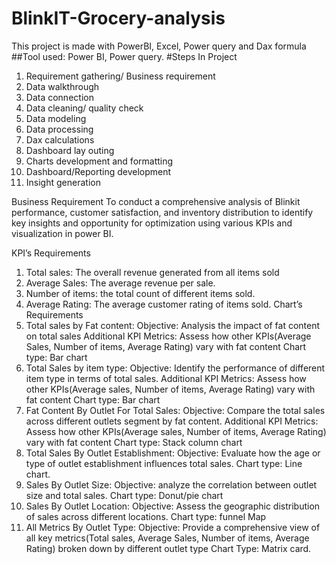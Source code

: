 # BlinkIT-Grocery-analysis
This project is made with PowerBI, Excel, Power query and Dax formula
##Tool used: Power BI, Power  query.
#Steps In Project
1.	Requirement gathering/ Business requirement
2.	Data walkthrough
3.	Data connection
4.	Data cleaning/ quality check
5.	Data modeling
6.	Data processing
7.	Dax calculations
8.	Dashboard lay outing
9.	Charts development and formatting
10.	Dashboard/Reporting development
11.	Insight generation

Business Requirement
To conduct a comprehensive analysis of Blinkit performance, customer satisfaction, and inventory distribution to identify key insights and opportunity for optimization using various KPIs and visualization in power BI.

KPI’s Requirements
1.	Total sales: The overall revenue generated from all items sold
2.	Average Sales: The average revenue per sale.
3.	Number of items: the total count of different items sold.
4.	Average Rating: The average customer rating of items sold.
Chart’s Requirements
1.	Total sales by Fat content:
Objective: Analysis the impact of fat content on total sales
Additional KPI Metrics: Assess how other KPIs(Average Sales, Number of items, Average Rating) vary with fat content
Chart type: Bar chart
2.	Total Sales by item type:
Objective: Identify the performance of different item type in terms of total sales.
Additional KPI Metrics: Assess how other KPIs(Average sales, Number of items, Average Rating) vary with fat content
Chart type: Bar chart
3.	Fat Content By Outlet For Total Sales:
Objective: Compare the total sales across different outlets segment by fat content.
Additional KPI Metrics: Assess how other KPIs(Average sales, Number of items, Average Rating) vary with fat content
Chart type: Stack column chart
4.	Total Sales By Outlet Establishment:
Objective: Evaluate how the age or type of outlet establishment influences total sales.
Chart type: Line chart.
5.	Sales By Outlet Size: 
Objective: analyze the correlation between outlet size and total sales.
Chart type: Donut/pie chart
6.	Sales By Outlet Location:
Objective: Assess the geographic distribution of sales across different locations.
Chart type: funnel Map
7.	All Metrics By Outlet Type:
Objective: 
Provide a comprehensive view of all key metrics(Total sales, Average Sales, Number of items, Average Rating) broken down by different outlet type
Chart Type: Matrix card.

